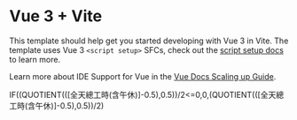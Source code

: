 # Vue 3 + Vite

This template should help get you started developing with Vue 3 in Vite. The template uses Vue 3 `<script setup>` SFCs, check out the [script setup docs](https://v3.vuejs.org/api/sfc-script-setup.html#sfc-script-setup) to learn more.

Learn more about IDE Support for Vue in the [Vue Docs Scaling up Guide](https://vuejs.org/guide/scaling-up/tooling.html#ide-support).

IF((QUOTIENT(([全天總工時(含午休)]-0.5),0.5))/2<=0,0,(QUOTIENT(([全天總工時(含午休)]-0.5),0.5))/2)
